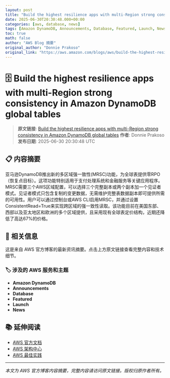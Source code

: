 ```yaml
---
layout: post
title: "Build the highest resilience apps with multi-Region strong consistency in Amazon DynamoDB global tables"
date: 2025-06-30T20:30:48.000+00:00
categories: [aws, database, news]
tags: [Amazon DynamoDB, Announcements, Database, Featured, Launch, News]
toc: true
math: false
author: "AWS Blog 摘要"
original_author: "Donnie Prakoso"
original_link: "https://aws.amazon.com/blogs/aws/build-the-highest-resilience-apps-with-multi-region-strong-consistency-in-amazon-dynamodb-global-tables/"
---
```


# 🗄️ Build the highest resilience apps with multi-Region strong consistency in Amazon DynamoDB global tables

> **原文链接**: [Build the highest resilience apps with multi-Region strong consistency in Amazon DynamoDB global tables](https://aws.amazon.com/blogs/aws/build-the-highest-resilience-apps-with-multi-region-strong-consistency-in-amazon-dynamodb-global-tables/)
> **作者**: Donnie Prakoso
> **发布日期**: 2025-06-30 20:30:48 UTC

## 📋 内容摘要

亚马逊DynamoDB推出新的多区域强一致性(MRSC)功能，为全球表提供零RPO（恢复点目标）。这项功能特别适用于支付处理系统和金融服务等关键应用程序。MRSC需要三个AWS区域配置，可以选择三个完整副本或两个副本加一个见证者模式。见证者模式只包含复制的变更数据，无需维护完整表数据副本即可提供所需的可用性。用户可以通过控制台或AWS CLI启用MRSC，并通过设置ConsistentRead=True来实现跨区域的强一致性读取。该功能目前在美国东部、西部以及亚太地区和欧洲的多个区域提供，且采用现有全球表定价结构，近期还降低了高达67%的价格。

## 🔗 相关信息

这是来自 AWS 官方博客的最新资讯摘要。点击上方原文链接查看完整内容和技术细节。

### 🏷️ 涉及的 AWS 服务和主题

- **Amazon DynamoDB**
- **Announcements**
- **Database**
- **Featured**
- **Launch**
- **News**

## 📚 延伸阅读

- [AWS 官方文档](https://docs.aws.amazon.com/)
- [AWS 架构中心](https://aws.amazon.com/architecture/)
- [AWS 最佳实践](https://aws.amazon.com/architecture/well-architected/)

---

*本文为 AWS 官方博客内容摘要，完整内容请访问原文链接。版权归原作者所有。*